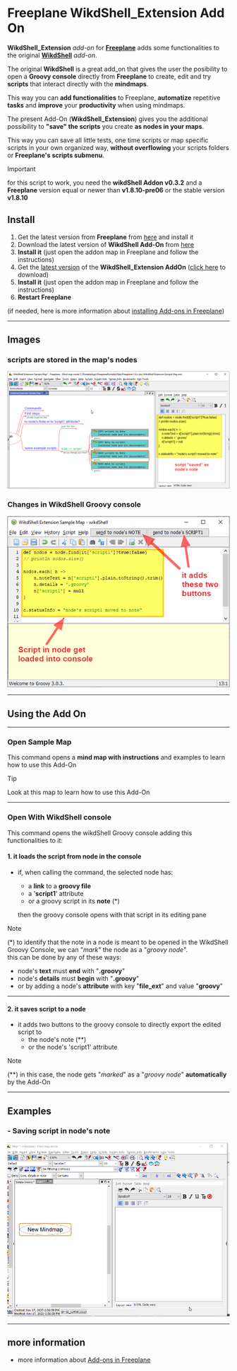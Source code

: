 # Freeplane WikdShell_Extension Add On

**WikdShell_Extension** *add-on* for **[Freeplane](https://www.freeplane.org/)** adds some functionalities to the original **[WikdShell](https://www.freeplane.org/wiki/index.php/Add-ons_(install)#wikdShell)** *add-on*.

The original **WikdShell** is a great add_on that gives the user the posibility to open a **Groovy console** directly from **Freeplane** to create, edit and try **scripts** that interact directly with the **mindmaps**.

This way you can **add functionalities** to Freeplane, **automatize** repetitive **tasks** and **improve** your **productivity** when using mindmaps.

The present Add-On (**WikdShell_Extension**) gives you the additional possibility to **"save" the scripts** you create **as nodes in your maps**.

This way you can save all little tests, one time scripts or map specific scripts in your own organized way, **without overflowing** your scripts folders or **Freeplane's scripts submenu**.

> [!IMPORTANT]
> for this script to work, you need the **wikdShell Addon v0.3.2** and a **Freeplane** version equal or newer than **v1.8.10-pre06** or the stable version **v1.8.10**

## Install

1. Get the latest version from **Freeplane** from [here](https://sourceforge.net/projects/freeplane/) and install it
1. Download the latest version of **WikdShell Add-On** from [here](https://sourceforge.net/projects/freeplane/files/addons/wikdShell/wikdShell-0.3.2.addon.mm/download)
1. **Install it** (just open the addon map in Freeplane and follow the instructions)
1. Get the [latest version](https://github.com/EdoFro/Freeplane_WikdShell_Extension/releases/latest) of the **WikdShell_Extension AddOn** ([click here](https://github.com/EdoFro/Freeplane_WikdShell_Extension/releases/download/v0.0.1/WikdShellExtension-v0.0.1.addon.mm) to download)
1. **Install it** (just open the addon map in Freeplane and follow the instructions)
1. **Restart Freeplane**

(if needed, here is more information about [installing Add-ons in Freeplane](https://www.freeplane.org/wiki/index.php/Add-ons_(install)#Installing_an_add-on))

---

## Images

### scripts are stored in the map's nodes

![scriptInNote](resources/Image002.png)

### Changes in WikdShell Groovy console

![scriptInNote](resources/Image001.png)

---

## Using the Add On

---

### Open Sample Map

This command opens a **mind map with instructions** and examples to learn how to use this Add-On

> [!TIP]
> Look at this map to learn how to use this Add-On

---

### Open With WikdShell console

This command opens the wikdShell Groovy console adding this functionalities to it:

#### 1. it loads the script from node in the console

- if, when calling the command, the selected node has:
  - a **link** to a **groovy file**
  - a '**script1**' attribute
  - or a groovy script in its **note** (\*)
  
  then the groovy console opens with that script in its editing pane

> [!NOTE]
> (\*) to identify that the note in a node is meant to be opened in the WikdShell Groovy Console, we can "*mark*" the node as a "*groovy node*".  
> this can be done by any of these ways:  
>
> - node's **text** must **end** with "**.groovy**"
> - node's **details** must **begin** with "**.groovy**"
> - or by adding a node's **attribute** with key "**file_ext**" and value "**groovy**"

---

#### 2. it saves script to a node

- it adds two buttons to the groovy console to directly export the edited script to
  - the node's note (\*\*)
  - or the node's 'script1' attribute

> [!NOTE]
> (\*\*) in this case, the node gets "*marked*" as a "*groovy node*" **automatically** by the Add-On

---

## Examples

### - Saving script in node's note

![scriptInNote](resources/scriptInNote.gif)

---

## more information

- more information about [Add-ons in Freeplane](https://www.freeplane.org/wiki/index.php/Add-ons_(install))
